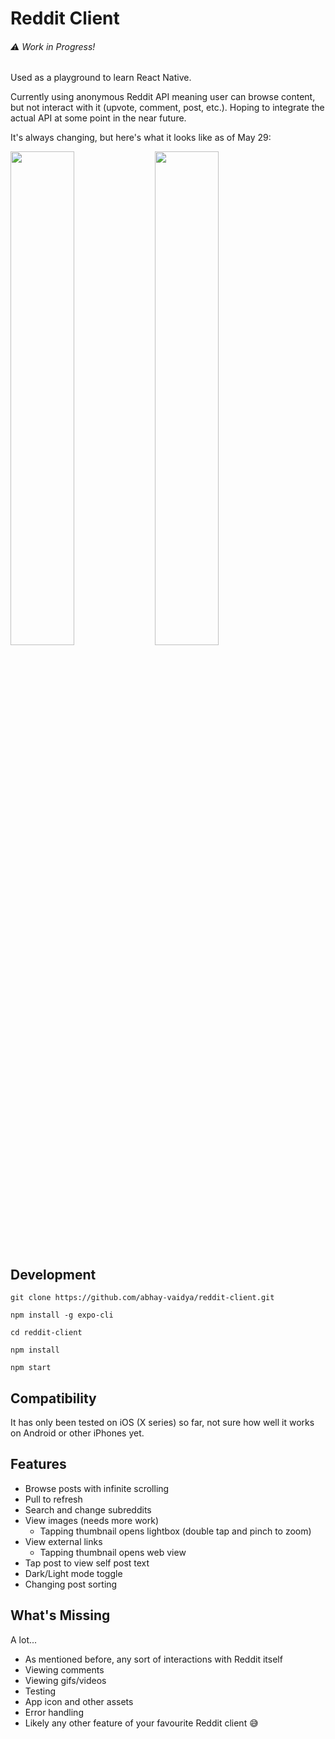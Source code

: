 # Reddit Client

###### ⚠️ Work in Progress!

Used as a playground to learn React Native.

Currently using anonymous Reddit API meaning user can browse content, but not interact with it (upvote, comment, post, etc.). Hoping to integrate the actual API at some point in the near future.

It's always changing, but here's what it looks like as of May 29:

<p float="left">
  <img src="https://user-images.githubusercontent.com/2274254/58569994-2a70e580-8205-11e9-859b-bdf0145028c0.png" width="45%" />
  <img src="https://user-images.githubusercontent.com/2274254/58570069-4a080e00-8205-11e9-8673-7b89ec4b66ed.png" width="45%" /> 
</p>

## Development

```
git clone https://github.com/abhay-vaidya/reddit-client.git

npm install -g expo-cli

cd reddit-client

npm install

npm start
```

## Compatibility

It has only been tested on iOS (X series) so far, not sure how well it works on Android or other iPhones yet.

## Features

- Browse posts with infinite scrolling
- Pull to refresh
- Search and change subreddits
- View images (needs more work)
  - Tapping thumbnail opens lightbox (double tap and pinch to zoom)
- View external links
  - Tapping thumbnail opens web view
- Tap post to view self post text
- Dark/Light mode toggle
- Changing post sorting

## What's Missing

A lot...

- As mentioned before, any sort of interactions with Reddit itself
- Viewing comments
- Viewing gifs/videos
- Testing
- App icon and other assets
- Error handling
- Likely any other feature of your favourite Reddit client 😅
